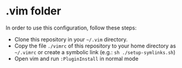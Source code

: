 # .vim folder

In order to use this configuration, follow these steps:

- Clone this repository in your `~/.vim` directory.
- Copy the file `./vimrc` of this repository to your home directory as `~/.vimrc` or create a symbolic link (e.g.: `sh ./setup-symlinks.sh`)
- Open vim and run `:PluginInstall` in normal mode

